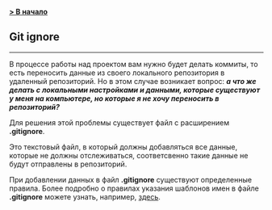 [**> В начало**](./readme.md)
## Git ignore
---
В процессе работы над проектом вам нужно будет делать коммиты, то есть переносить данные из своего локального репозитория в удаленный репозиторий. Но в этом случае возникает вопрос: ***а что же делать с локальными настройками и данными, которые существуют у меня на компьютере, но которые я не хочу переносить в репозиторий?***

Для решения этой проблемы существует файл с расширением **.gitignore**.

Это текстовый файл, в который должны добавляться все данные, которые не должны отслеживаться, соответсвенно такие данные не будут отправлены в репозиторий.

При добавлении данных в файл **.gitignore** существуют определенные правила. Более подробно о правилах указания шаблонов имен в файле **.gitignore** можете узнать, например, [здесь](https://git-scm.com/docs/gitignore).